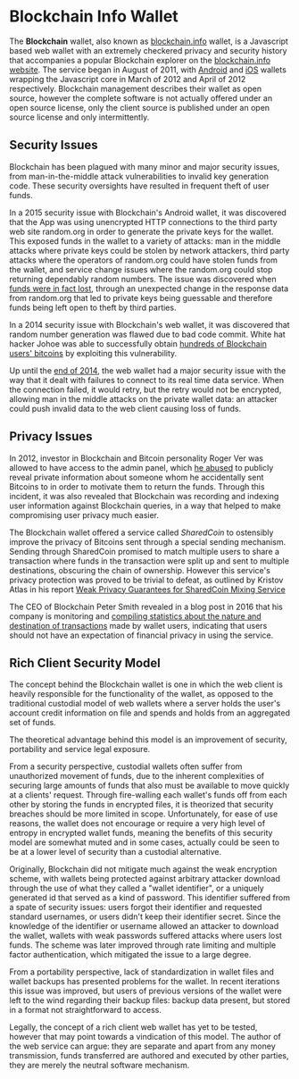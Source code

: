 # Blockchain Info Wallet

The **Blockchain** wallet, also known as [blockchain.info](https://blockchain.info/) wallet, is a Javascript based web wallet with an extremely checkered privacy and security history that accompanies a popular Blockchain explorer on the 
 [blockchain.info website](https://blockchain.info/). The service began in August of 2011, with [Android](http://bitcointalk.org/index.php?topic=74191.0) and [iOS](http://bitcointalk.org/index.php?topic=75673.0) wallets wrapping the Javascript core in March of 2012 and April of 2012 respectively. Blockchain management describes their wallet as open source, however the complete software is not actually offered under an open source license, only the client source is published under an open source license and only intermittently.

## Security Issues

Blockchain has been plagued with many minor and major security issues, from man-in-the-middle attack vulnerabilities to invalid key generation code. These security oversights have resulted in frequent theft of user funds.

In a 2015 security issue with Blockchain's Android wallet, it was discovered that the App was using unencrypted HTTP connections to the third party web site random.org in order to generate the private keys for the wallet. This exposed funds in the wallet to a variety of attacks: man in the middle attacks where private keys could be stolen by network attackers, third party attacks where the operators of random.org could have stolen funds from the wallet, and service change issues where the random.org could stop returning dependably random numbers. The issue was discovered when [funds were in fact lost](http://arstechnica.com/security/2015/05/crypto-flaws-in-blockchain-android-app-sent-bitcoins-to-the-wrong-address/), through an unexpected change in the response data from random.org that led to private keys being guessable and therefore funds being left open to theft by third parties.

In a 2014 security issue with Blockchain's web wallet, it was discovered that random number generation was flawed due to bad code commit. White hat hacker Johoe was able to successfully obtain [hundreds of Blockchain users' bitcoins](https://bitcointalk.org/index.php?topic=581411.msg9774894#msg9774894) by exploiting this vulnerability.

Up until the [end of 2014](https://github.com/blockchain/My-Wallet/commit/98d48a0b5765c6cb42f10c3d07f8b33bef6c5404), the web wallet had a major security issue with the way that it dealt with failures to connect to its real time data service. When the connection failed, it would retry, but the retry would not be encrypted, allowing man in the middle attacks on the private wallet data: an attacker could push invalid data to the web client causing loss of funds. 

## Privacy Issues

In 2012, investor in Blockchain and Bitcoin personality Roger Ver was allowed to have access to the admin panel, which [he abused](https://bitcointalk.org/index.php?topic=131574.0) to publicly reveal private information about someone whom he accidentally sent Bitcoins to in order to motivate them to return the funds. Through this incident, it was also revealed that Blockchain was recording and indexing user information against Blockchain queries, in a way that helped to make compromising user privacy much easier.

The Blockchain wallet offered a service called *SharedCoin* to ostensibly improve the privacy of Bitcoins sent through a special sending mechanism. Sending through SharedCoin promised to match multiple users to share a transaction where funds in the transaction were split up and sent to multiple destinations, obscuring the chain of ownership. However this service's privacy protection was proved to be trivial to defeat, as outlined by Kristov Atlas in his report [Weak Privacy Guarantees for SharedCoin Mixing Service](http://www.coinjoinsudoku.com/advisory/)

The CEO of Blockchain Peter Smith revealed in a blog post in 2016 that his company is monitoring and [compiling statistics about the nature and destination of transactions](https://medium.com/@OneMorePeter/bitcoin-scaling-and-choices-bed96a76e637#.1vnwacxdb) made by wallet users, indicating that users should not have an expectation of financial privacy in using the service.

## Rich Client Security Model

The concept behind the Blockchain wallet is one in which the web client is heavily responsible for the functionality of the wallet, as opposed to the traditional custodial model of web wallets where a server holds the user's account credit information on file and spends and holds from an aggregated set of funds.

The theoretical advantage behind this model is an improvement of security, portability and service legal exposure. 

From a security perspective, custodial wallets often suffer from unauthorized movement of funds, due to the inherent complexities of securing large amounts of funds that also must be available to move quickly at a clients' request. Through fire-walling each wallet's funds off from each other by storing the funds in encrypted files, it is theorized that security breaches should be more limited in scope. Unfortunately, for ease of use reasons, the wallet does not encourage or require a very high level of entropy in encrypted wallet funds, meaning the benefits of this security model are somewhat muted and in some cases, actually could be seen to be at a lower level of security than a custodial alternative.

Originally, Blockchain did not mitigate much against the weak encryption scheme, with wallets being protected against arbitrary attacker download through the use of what they called a "wallet identifier", or a uniquely generated id that served as a kind of password. This identifier suffered from a spate of security issues: users forgot their identifier and requested standard usernames, or users didn't keep their identifier secret. Since the knowledge of the identifier or username allowed an attacker to download the wallet, wallets with weak passwords suffered attacks where users lost funds. The scheme was later improved through rate limiting and multiple factor authentication, which mitigated the issue to a large degree.

From a portability perspective, lack of standardization in wallet files and wallet backups has presented problems for the wallet. In recent iterations this issue was improved, but users of previous versions of the wallet were left to the wind regarding their backup files: backup data present, but stored in a format not straightforward to access.

Legally, the concept of a rich client web wallet has yet to be tested, however that may point towards a vindication of this model. The author of the web service can argue: they are separate and apart from any money transmission, funds transferred are authored and executed by other parties, they are merely the neutral software mechanism.

